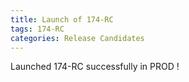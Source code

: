 ```yaml
---
title: Launch of 174-RC
tags: 174-RC
categories: Release Candidates
---
```

Launched 174-RC successfully in PROD !
